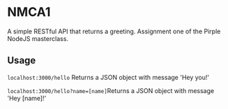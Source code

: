 # NMCA1

A simple RESTful API that returns a greeting. Assignment one of the Pirple NodeJS masterclass.

## Usage

`localhost:3000/hello` Returns a JSON object with message 'Hey you!'

`localhost:3000/hello?name=[name]`Returns a JSON object with message 'Hey [name]!'
